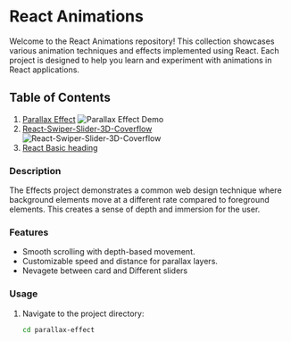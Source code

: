 # React Animations

Welcome to the React Animations repository! This collection showcases various animation techniques and effects implemented using React. Each project is designed to help you learn and experiment with animations in React applications.

## Table of Contents

1. [Parallax Effect](https://github.com/JatinThakur2/React-Animations/tree/main/Web%20components/parallax%20effect)
![Parallax Effect Demo](parallax-effect/demo.gif)
2. [React-Swiper-Slider-3D-Coverflow](https://github.com/JatinThakur2/React-Animations/tree/main/Web%20components/React-Swiper-Slider-3D-Coverflow)
![React-Swiper-Slider-3D-Coverflow](React-Swiper-Slider-3D-Coverflow/demo.gif)
3. [React Basic heading](https://github.com/JatinThakur2/React-Web-devlopemt/tree/main/Web%20components/reactjs-basic-form-handling)
### Description

The Effects project demonstrates a common web design technique where background elements move at a different rate compared to foreground elements. This creates a sense of depth and immersion for the user.

### Features
- Smooth scrolling with depth-based movement.
- Customizable speed and distance for parallax layers.
- Nevagete between card and Different sliders

### Usage
1. Navigate to the project directory:
   ```bash
   cd parallax-effect
